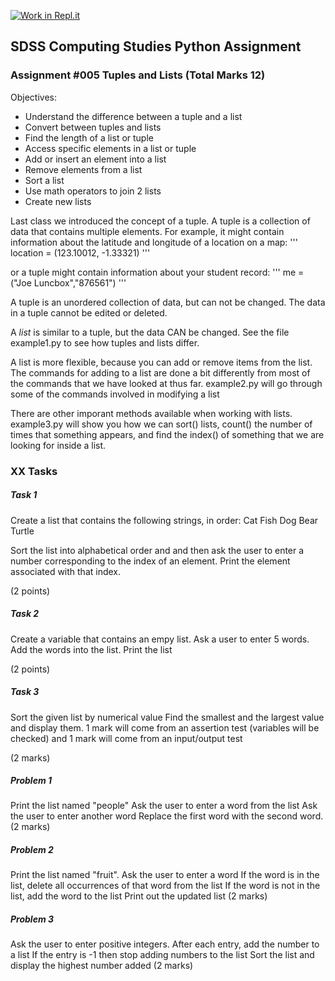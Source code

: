 [![Work in Repl.it](https://classroom.github.com/assets/work-in-replit-14baed9a392b3a25080506f3b7b6d57f295ec2978f6f33ec97e36a161684cbe9.svg)](https://classroom.github.com/online_ide?assignment_repo_id=3312210&assignment_repo_type=AssignmentRepo)
## SDSS Computing Studies Python Assignment
### Assignment #005 Tuples and Lists (Total Marks 12)

Objectives:
* Understand the difference between a tuple and a list
* Convert between tuples and lists
* Find the length of a list or tuple
* Access specific elements in a list or tuple
* Add or insert an element into a list
* Remove elements from a list
* Sort a list
* Use math operators to join 2 lists
* Create new lists


Last class we introduced the concept of a tuple.  A tuple is a collection of data
that contains multiple elements.  For example, it might contain information about
the latitude and longitude of a location on a map:
'''
location = (123.10012, -1.33321)
'''

or a tuple might contain information about your student record:
'''
me = ("Joe Luncbox","876561")
'''

A tuple is an unordered collection of data, but can not be changed.  The data in a 
tuple cannot be edited or deleted.

A *list* is similar to a tuple, but the data CAN be changed.
See the file example1.py to see how tuples and lists differ.

A list is more flexible, because you can add or remove items from the list. 
The commands for adding to a list are done a bit differently from most of the
commands that we have looked at thus far. 
example2.py will go through some of the commands involved in modifying a list

There are other imporant methods available when working with lists.
example3.py will show you how we can sort() lists, count() the number of times
that something appears, and find the index() of something that we are looking
for inside a list.

### XX Tasks

##### Task 1
Create a list that contains the following strings, in order:
Cat
Fish
Dog
Bear
Turtle

Sort the list into alphabetical order and and then ask the user to enter a number corresponding
to the index of an element.  Print the element associated with that index.

(2 points) 

##### Task 2
Create a variable that contains an empy list.
Ask a user to enter 5 words.  Add the words into the list.
Print the list

(2 points)

##### Task 3
Sort the given list by numerical value
Find the smallest and the largest value and display them.
1 mark will come from an assertion test (variables will be checked) and 1 mark will come from an input/output test

(2 marks)

##### Problem 1
Print the list named "people"
Ask the user to enter a word from the list
Ask the user to enter another word
Replace the first word with the second word.
(2 marks)

##### Problem 2
Print the list named "fruit".
Ask the user to enter a word
If the word is in the list, delete all occurrences of that word from the list
If the word is not in the list, add the word to the list
Print out the updated list
(2 marks)

##### Problem 3
Ask the user to enter positive integers.
After each entry, add the number to a list
If the entry is -1 then stop adding numbers to the list
Sort the list and display the highest number added
(2 marks)
